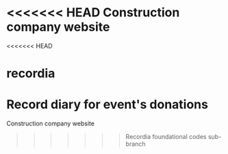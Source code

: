 <<<<<<< HEAD
Construction company website
=======
<<<<<<< HEAD
# recordia
Record diary for event's donations
=======
Construction company website
>>>>>>> Recordia foundational codes
>>>>>>> sub-branch
